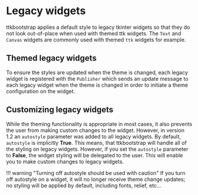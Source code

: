 # Legacy widgets

ttkbootstrap applies a default style to legacy tkinter widgets so that they do
not look out-of-place when used with themed ttk widgets. The `Text` and `Canvas`
widgets are commonly used with themed `ttk` widgets for example.

## Themed legacy widgets

To ensure the styles are updated when the theme is changed, each legacy widget
is registered with the `Publisher` which sends an update message to each legacy
widget when the theme is changed in order to initiate a theme configuration on
the widget. 

## Customizing legacy widgets
While the theming functionality is appropriate in most cases, it also prevents
the user from making custom changes to the widget. However, in version 1.2 an
`autostyle` parameter was added to all legacy widgets. By default, `autostyle`
is implicitly **True**. This means, that ttkbootstrap will handle all of the
styling on legacy widgets. However, if you set the `autostyle` parameter to
**False**, the widget styling will be delegated to the user. This will enable
you to make custom changes to legacy widgets.

!!! warning "Turning off autostyle should be used with caution"
    If you turn off autostyle on a widget, it will no longer receive theme
    change updates; no styling will be applied by default, including fonts,
    relief, etc...
